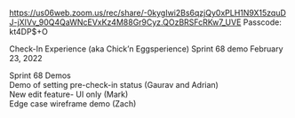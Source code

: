 https://us06web.zoom.us/rec/share/-0kygIwi2Bs6qzjQy0xPLH1N9X15zquDJ-jXIVv_90Q4QaWNcEVxKz4M88Gr9Cyz.QOzBRSFcRKw7_UVE Passcode: kt4DP$+O

Check-In Experience (aka Chick’n Eggsperience) 
Sprint 68 demo
February 23, 2022

Sprint 68 Demos<br>
Demo of setting pre-check-in status (Gaurav and Adrian)<br>
New edit feature- UI only (Mark)<br>
Edge case wireframe demo (Zach)
